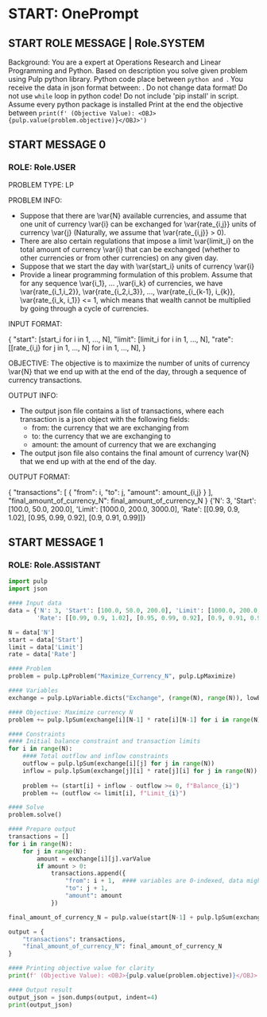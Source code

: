 # START: OnePrompt 
## START ROLE MESSAGE | Role.SYSTEM 
Background: You are a expert at Operations Research and Linear Programming and Python. Based on description you solve given problem using Pulp python library. Python code place between ```python and ```. You receive the data in json format between: <DATA></DATA>. Do not change data format! Do not use `while` loop in python code! Do not include 'pip install' in script. Assume every python package is installed Print at the end the objective between <OBJ></OBJ> `print(f' (Objective Value): <OBJ>{pulp.value(problem.objective)}</OBJ>')`  
## START MESSAGE 0 
### ROLE: Role.USER
<DESCRIPTION>
PROBLEM TYPE: LP

PROBLEM INFO: 

- Suppose that there are \var{N} available currencies, and assume that one unit of currency \var{i} can be exchanged for \var{rate_{i,j}} units of currency \var{j} (Naturally, we assume that \var{rate_{i,j}} > 0).
- There are also certain regulations that impose a limit \var{limit_i} on the total amount of currency \var{i} that can be exchanged (whether to other currencies or from other currencies) on any given day.
- Suppose that we start the day with \var{start_i} units of currency \var{i}
- Provide a linear programming formulation of this problem. Assume that for any sequence \var{i_1}, … ,\var{i_k} of currencies, we have \var{rate_{i_1,i_2}}, \var{rate_{i_2,i_3}}, ..., \var{rate_{i_{k-1}, i_{k}}, \var{rate_{i_k, i_1}} <= 1, which means that wealth cannot be multiplied by going through a cycle of currencies.

INPUT FORMAT: 

{
    "start": [start_i for i in 1, ..., N],
    "limit": [limit_i for i in 1, ..., N],
    "rate": [[rate_{i,j} for j in 1, ..., N] for i in 1, ..., N],
}

OBJECTIVE: The objective is to maximize the number of units of currency \var{N} that we end up with at the end of the day, through a sequence of currency transactions.

OUTPUT INFO: 

- The output json file contains a list of transactions, where each transaction is a json object with the following fields:
    - from: the currency that we are exchanging from
    - to: the currency that we are exchanging to
    - amount: the amount of currency that we are exchanging
- The output json file also contains the final amount of currency \var{N} that we end up with at the end of the day.

OUTPUT FORMAT: 

{
    "transactions": [
        {
            "from": i,
            "to": j,
            "amount": amount_{i,j}
        }
    ],
    "final_amount_of_currency_N": final_amount_of_currency_N
}
</DESCRIPTION>
<DATA>
{'N': 3, 'Start': [100.0, 50.0, 200.0], 'Limit': [1000.0, 200.0, 3000.0], 'Rate': [[0.99, 0.9, 1.02], [0.95, 0.99, 0.92], [0.9, 0.91, 0.99]]}</DATA>


## START MESSAGE 1 
### ROLE: Role.ASSISTANT
```python
import pulp
import json

#### Input data
data = {'N': 3, 'Start': [100.0, 50.0, 200.0], 'Limit': [1000.0, 200.0, 3000.0], 
        'Rate': [[0.99, 0.9, 1.02], [0.95, 0.99, 0.92], [0.9, 0.91, 0.99]]}

N = data['N']
start = data['Start']
limit = data['Limit']
rate = data['Rate']

#### Problem
problem = pulp.LpProblem("Maximize_Currency_N", pulp.LpMaximize)

#### Variables
exchange = pulp.LpVariable.dicts("Exchange", (range(N), range(N)), lowBound=0)

#### Objective: Maximize currency N
problem += pulp.lpSum(exchange[i][N-1] * rate[i][N-1] for i in range(N))

#### Constraints
#### Initial balance constraint and transaction limits
for i in range(N):
    #### Total outflow and inflow constraints
    outflow = pulp.lpSum(exchange[i][j] for j in range(N))
    inflow = pulp.lpSum(exchange[j][i] * rate[j][i] for j in range(N))
    
    problem += (start[i] + inflow - outflow >= 0, f"Balance_{i}")
    problem += (outflow <= limit[i], f"Limit_{i}")

#### Solve
problem.solve()

#### Prepare output
transactions = []
for i in range(N):
    for j in range(N):
        amount = exchange[i][j].varValue
        if amount > 0:
            transactions.append({
                "from": i + 1,  #### variables are 0-indexed, data might be 1-indexed
                "to": j + 1,
                "amount": amount
            })

final_amount_of_currency_N = pulp.value(start[N-1] + pulp.lpSum(exchange[j][N-1] * rate[j][N-1] for j in range(N)) - pulp.lpSum(exchange[N-1][j] for j in range(N)))

output = {
    "transactions": transactions,
    "final_amount_of_currency_N": final_amount_of_currency_N
}

#### Printing objective value for clarity
print(f' (Objective Value): <OBJ>{pulp.value(problem.objective)}</OBJ>')

#### Output result
output_json = json.dumps(output, indent=4)
print(output_json)
```

